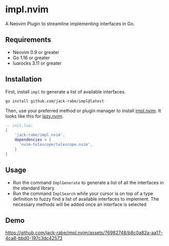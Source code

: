 # impl.nvim

A Neovim Plugin to streamline implementing interfaces in Go.

## Requirements
- Neovim 0.9 or greater
- Go 1.16 or greater
- luarocks 3.11 or greater

## Installation

First, install `impl` to generate a list of available interfaces.

```
go install github.com/jack-rabe/impl@latest
```

Then, use your preferred method or plugin manager to install [impl.nvim](https://github.com/jack-rabe/impl.nvim/).
It looks like this for [lazy.nvim](https://github.com/folke/lazy.nvim).

```lua
-- init.lua:
{
    'jack-rabe/impl.nvim',
    dependencies = {
      'nvim-telescope/telescope.nvim',
    }
}
```

## Usage
- Run the command `ImplGenerate` to generate a list of all the interfaces in the standard library
- Run the command `ImplSearch` while your cursor is on top of a type definition to fuzzy find a list of available interfaces to implement. The necessary methods will be added once an interface is selected

## Demo

https://github.com/jack-rabe/impl.nvim/assets/76982748/b8c0a82a-aa17-4ca8-bbd0-197c3dc42573
